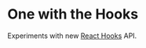 # One with the Hooks

Experiments with new [React Hooks](https://reactjs.org/docs/hooks-intro.html) API.

